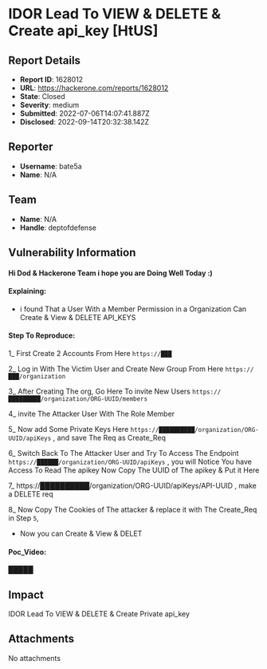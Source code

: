 # IDOR Lead  To VIEW & DELETE & Create api_key [HtUS]

## Report Details
- **Report ID**: 1628012
- **URL**: https://hackerone.com/reports/1628012
- **State**: Closed
- **Severity**: medium
- **Submitted**: 2022-07-06T14:07:41.887Z
- **Disclosed**: 2022-09-14T20:32:38.142Z

## Reporter
- **Username**: bate5a
- **Name**: N/A

## Team
- **Name**: N/A
- **Handle**: deptofdefense

## Vulnerability Information
#### Hi Dod & Hackerone Team i hope you are Doing Well Today :)



#### Explaining:

* i found That a User With a Member Permission in a Organization Can Create & View & DELETE API_KEYS

#### Step To Reproduce: 

1_ First Create 2 Accounts From Here `https://███`

2_ Log in With The Victim User and Create New Group From Here `https://███/organization`

3_ After Creating The org, Go Here To invite New Users `https://█████████/organization/ORG-UUID/members`

4_ invite The Attacker User With The Role Member

5_ Now add Some Private Keys Here `https://██████████/organization/ORG-UUID/apiKeys` , and save The Req as Create_Req 

6_ Switch Back To The Attacker User and Try To Access The Endpoint `https://██████/organization/ORG-UUID/apiKeys` , you will Notice You have Access To Read The apikey Now Copy The UUID of The apikey & Put it Here 

7_  https://██████████/organization/ORG-UUID/apiKeys/API-UUID , make a DELETE req

8_ Now Copy The Cookies of The attacker & replace it with The Create_Req in Step `5`, 

*  Now you can Create & View & DELET

#### Poc_Video:
█████

## Impact

IDOR Lead  To VIEW & DELETE & Create Private api_key

## Attachments
No attachments
